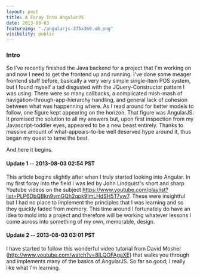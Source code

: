 ```yaml
---
layout: post
title: A Foray Into AngularJS
date: 2013-08-03
featureimg: "./angularjs-375x360.u8.png"
visibility: public
---
```

### Intro

So I've recently finished the Java backend for a project that I'm working on and now I need to get the frontend up and running. I've done some meager frontend stuff before, basically a very very simple single-item POS system, but I found myself a tad disgusted with the JQuery-Constructor pattern I was using. There were so many callbacks, a complicated mish-mash of navigation-through-app-hierarchy handling, and general lack of cohesion between what was happenning where. As I read around for better models to follow, one figure kept appearing on the horizon. That figure was AngularJS. It promised the solution to all my answers but, upon first inspection from my Javascript-toddler eyes, appeared to be a new beast entirely. Thanks to massive amount of what-appears-to-be well deserved hype around it, thus began my quest to tame the best.<!--break-->

And here it begins.

#### Update 1 -- 2013-08-03 02:54 PST

This article begins slightly after when I truly started looking into Angular. In my first foray into the field I was led by John Lindquist's short and sharp Youtube videos on the subject <https://www.youtube.com/playlist?list=PLP6DbQBkn9ymGQh2qpk9ImLHdSH5T7yw7>. These were insightful but I had no place to implement the principles that I was learning and so they quickly faded from memory. This time around I fortunately do have an idea to mold into a project and therefore will be working whatever lessons I come across into something of my own, memorable, design.

#### Update 2 -- 2013-08-03 03:01 PST

I have started to follow this wonderful video tutorial from David Mosher (<http://www.youtube.com/watch?v=8ILQOFAgaXE>) that walks you through and implements many of the basics of AngularJS. So far so good; I really like what I'm learning.

